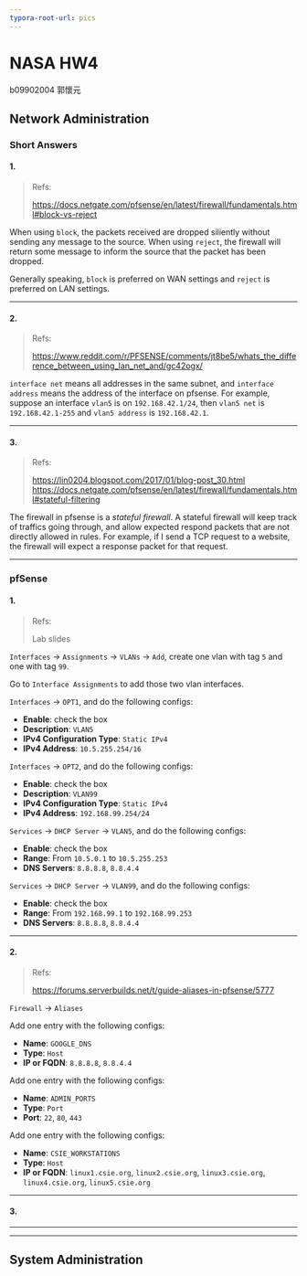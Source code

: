 ```yaml
---
typora-root-url: pics
---
```


# NASA HW4

b09902004 郭懷元

## Network Administration

### Short Answers

#### 1.

> Refs:
>
> https://docs.netgate.com/pfsense/en/latest/firewall/fundamentals.html#block-vs-reject

When using `block`, the packets received are dropped siliently without sending any message to the source. When using `reject`, the firewall will return some message to inform the source that the packet has been dropped.

Generally speaking, `block` is preferred on WAN settings and `reject` is preferred on LAN settings.

---

#### 2.

> Refs:
>
> https://www.reddit.com/r/PFSENSE/comments/jt8be5/whats_the_difference_between_using_lan_net_and/gc42ogx/

`interface net` means all addresses in the same subnet, and `interface address` means the address of the interface on pfsense. For example, suppose an interface `vlan5` is on `192.168.42.1/24`, then `vlan5 net` is `192.168.42.1-255` and `vlan5 address` is `192.168.42.1`.

---

#### 3.

> Refs:
>
> https://lin0204.blogspot.com/2017/01/blog-post_30.html
> https://docs.netgate.com/pfsense/en/latest/firewall/fundamentals.html#stateful-filtering

The firewall in pfsense is a *stateful firewall*. A stateful firewall will keep track of traffics going through, and allow expected respond packets that are not directly allowed in rules. For example, if I send a TCP request to a website, the firewall will expect a response packet for that request.

---

### pfSense

#### 1.

> Refs:
>
> Lab slides

`Interfaces` -> `Assignments` -> `VLANs` -> `Add`, create one vlan with tag `5` and one with tag `99`.

Go to `Interface Assignments` to add those two vlan interfaces.

`Interfaces` -> `OPT1`, and do the following configs:

- **Enable**: check the box
- **Description**: `VLAN5`
- **IPv4 Configuration Type**: `Static IPv4`
- **IPv4 Address**: `10.5.255.254/16`

`Interfaces` -> `OPT2`, and do the following configs:

- **Enable**: check the box
- **Description**: `VLAN99`
- **IPv4 Configuration Type**: `Static IPv4`
- **IPv4 Address**: `192.168.99.254/24`

`Services` -> `DHCP Server` -> `VLAN5`, and do the following configs:

- **Enable**: check the box
- **Range**: From `10.5.0.1` to `10.5.255.253`
- **DNS Servers**: `8.8.8.8`, `8.8.4.4`

`Services` -> `DHCP Server` -> `VLAN99`, and do the following configs:

- **Enable**: check the box
- **Range**: From `192.168.99.1` to `192.168.99.253`
- **DNS Servers**: `8.8.8.8`, `8.8.4.4`

---

#### 2.

> Refs:
>
> https://forums.serverbuilds.net/t/guide-aliases-in-pfsense/5777

`Firewall` -> `Aliases`

Add one entry with the following configs:

- **Name**: `GOOGLE_DNS`
- **Type**: `Host`
- **IP or FQDN**: `8.8.8.8`, `8.8.4.4`

Add one entry with the following configs:

- **Name**: `ADMIN_PORTS`
- **Type**: `Port`
- **Port**: `22`, `80`, `443`

Add one entry with the following configs:

- **Name**: `CSIE_WORKSTATIONS`
- **Type**: `Host`
- **IP or FQDN**: `linux1.csie.org`, `linux2.csie.org`, `linux3.csie.org`, `linux4.csie.org`, `linux5.csie.org`

---

#### 3.







---







---


## System Administration

